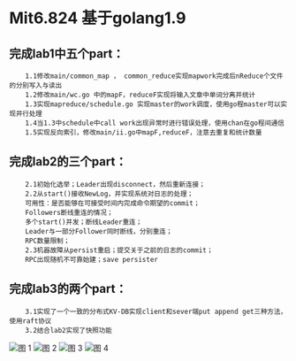 # Mit6.824  基于golang1.9

## 完成lab1中五个part：
		1.1修改main/common_map ， common_reduce实现mapwork完成后nReduce个文件的分别写入与读出
		1.2修改main/wc.go 中的mapF，reduceF实现将输入文章中单词分离并统计
		1.3实现mapreduce/schedule.go 实现master的work调度，使用go程master可以实现并行处理
		1.4当1.3中schedule中call work出现异常时进行错误处理，使用chan在go程间通信
		1.5实现反向索引，修改main/ii.go中mapF,reduceF，注意去重复和统计数量
## 完成lab2的三个part：
		2.1初始化选举；Leader出现disconnect，然后重新连接；
		2.2从start()接收NewLog，并实现系统对日志的处理；
		可用性：是否能够在可接受时间内完成命令期望的commit；
		Followers断线重连的情况；
		多个start()并发；断线Leader重连；
		Leader与一部分Follower同时断线，分别重连；
		RPC数量限制；
		2.3机器故障从persist重启；提交关于之前的日志的commit；
		RPC出现随机不可靠始建；save persister

## 完成lab3的两个part：
		3.1实现了一个一致的分布式KV-DB实现client和sever端put append get三种方法，使用raft协议
		3.2结合lab2实现了快照功能
![图 1 ](./images/raft-图1.jpg) 
![图 2 ](./images/raft-图2.jpg) 
![图 3 ](./images/raft-图3.jpg) 
![图 4 ](./images/KV-图1.jpg) 

 
